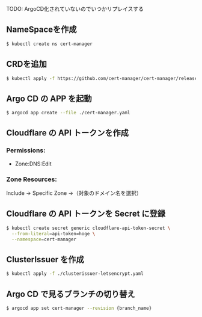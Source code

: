 TODO: ArgoCD化されていないのでいつかリプレイスする

## NameSpaceを作成

```sh
$ kubectl create ns cert-manager
```

## CRDを追加

```sh
$ kubectl apply -f https://github.com/cert-manager/cert-manager/releases/download/v1.17.1/cert-manager.crds.yaml -n cert-manager
```

## Argo CD の APP を起動

```sh
$ argocd app create --file ./cert-manager.yaml
```

## Cloudflare の API トークンを作成

### Permissions:

- Zone:DNS:Edit

### Zone Resources:

Include → Specific Zone →（対象のドメイン名を選択）

## Cloudflare の API トークンを Secret に登録

```sh
$ kubectl create secret generic cloudflare-api-token-secret \
  --from-literal=api-token=hoge \
  --namespace=cert-manager
```

## ClusterIssuer を作成

```sh
$ kubectl apply -f ./clusterissuer-letsencrypt.yaml
```

## Argo CD で見るブランチの切り替え

```sh
$ argocd app set cert-manager --revision {branch_name}
```
